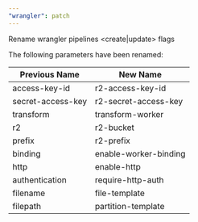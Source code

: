 ```yaml
---
"wrangler": patch
---
```


Rename wrangler pipelines <create|update> flags

The following parameters have been renamed:

| Previous Name     | New Name              |
| ----------------- | --------------------- |
| access-key-id     | r2-access-key-id      |
| secret-access-key | r2-secret-access-key  |
| transform         | transform-worker      |
| r2                | r2-bucket             |
| prefix            | r2-prefix             |
| binding           | enable-worker-binding |
| http              | enable-http           |
| authentication    | require-http-auth     |
| filename          | file-template         |
| filepath          | partition-template    |
